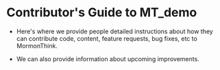 # Contributor's Guide to MT_demo

- Here's where we provide people detailed instructions 
about how they can contribute code, content, feature requests, bug fixes, etc to MormonThink. 

- We can also provide information about upcoming improvements.
